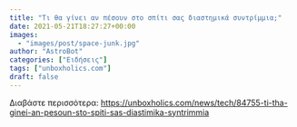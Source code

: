 ```yaml
---
title: "Τι θα γίνει αν πέσουν στο σπίτι σας διαστημικά συντρίμμια;"
date: 2021-05-21T18:27:27+00:00
images:
  - "images/post/space-junk.jpg"
author: "AstroBot"
categories: ["Ειδήσεις"]
tags: ["unboxholics.com"]
draft: false
---
```




Διαβάστε περισσότερα: https://unboxholics.com/news/tech/84755-ti-tha-ginei-an-pesoun-sto-spiti-sas-diastimika-syntrimmia
